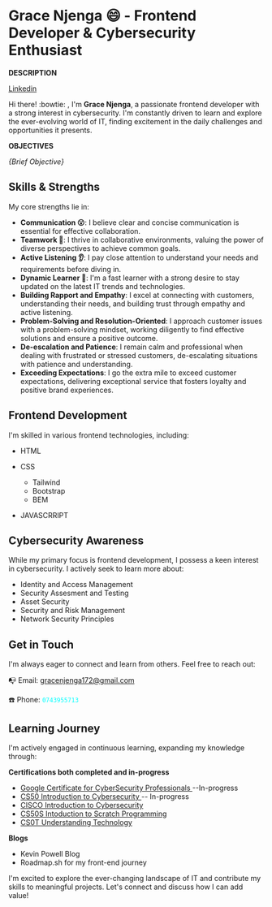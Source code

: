 **Grace Njenga :smile: - Frontend Developer & Cybersecurity Enthusiast**
======

**DESCRIPTION**

<a href="https://www.linkedin.com/in/Grace Njenga"> Linkedin </a>

Hi there! :bowtie: , I'm **Grace Njenga**, a passionate frontend developer with a strong interest in cybersecurity. I'm constantly driven to learn and explore the ever-evolving world of IT, finding excitement in the daily challenges and opportunities it presents.

**OBJECTIVES**

*{Brief Objective}*

**Skills & Strengths**
----

My core strengths lie in:

- **Communication 😮**: I believe clear and concise communication is essential for effective collaboration.
- **Teamwork 🤝**: I thrive in collaborative environments, valuing the power of diverse perspectives to achieve common goals.
- **Active Listening 👂**: I pay close attention to understand your needs and requirements before diving in.
- **Dynamic Learner 📖**: I'm a fast learner with a strong desire to stay updated on the latest IT trends and technologies.
- **Building Rapport and Empathy**: I excel at connecting with customers, understanding their needs, and building trust through empathy and active listening.
- **Problem-Solving and Resolution-Oriented**: I approach customer issues with a problem-solving mindset, working diligently to find effective solutions and ensure a positive outcome.
- **De-escalation and Patience**: I remain calm and professional when dealing with frustrated or stressed customers, de-escalating situations with patience and understanding.
- **Exceeding Expectations**: I go the extra mile to exceed customer expectations, delivering exceptional service that fosters loyalty and positive brand experiences.

**Frontend Development**
---

I'm skilled in various frontend technologies, including:

- HTML
- CSS
  
  - Tailwind
  - Bootstrap
  - BEM
  
- JAVASCRRIPT

**Cybersecurity Awareness**
-----

While my primary focus is frontend development, I possess a keen interest in cybersecurity. I actively seek to learn more about:

- Identity and Access Management
- Security Assesment and Testing
- Asset Security
- Security and Risk Management
- Network Security Principles

**Get in Touch**
-----

I'm always eager to connect and learn from others. Feel free to reach out:

📭 Email: gracenjenga172@gmail.com

☎️ Phone: <code style = "color : aqua">0743955713</code>

**Learning Journey**
-----

I'm actively engaged in continuous learning, expanding my knowledge through:

**Certifications both completed and in-progress**

- <a href=""> Google Certificate for CyberSecurity Professionals </a> --In-progress
- <a href=""> CS50 Introduction to Cybersecurity </a> -- In-progress
- <a href="https://www.credly.com/badges/82e3cf9b-fde0-4b89-a0f2-95731f2dea9b/public_url"> CISCO Introduction to Cybersecurity</a>
- <a href="https://certificates.cs50.io/11907449-b942-4b6a-bdf1-b33cbc7dc40a.pdf?size=letter"> CS50S Intoduction to Scratch Programming  </a>
- <a href="https://certificates.cs50.io/3769ef31-768c-45a4-b95b-31e5a9b7f43e.pdf?size=letter"> CS0T Understanding Technology </a>

**Blogs**

- Kevin Powell Blog
- Roadmap.sh for my front-end journey

I'm excited to explore the ever-changing landscape of IT and contribute my skills to meaningful projects. Let's connect and discuss how I can add value!

<!---
Grace-Njenga/Grace-Njenga is a ✨ special ✨ repository because its `README.md` (this file) appears on your GitHub profile.
You can click the Preview link to take a look at your changes.
--->
